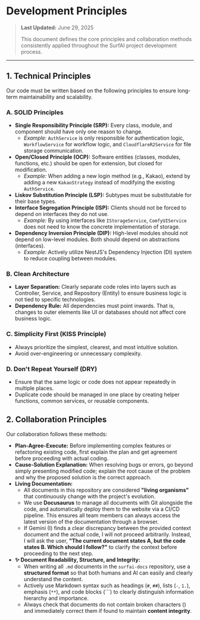 # Development Principles

> **Last Updated:** June 29, 2025
>
> This document defines the core principles and collaboration methods consistently applied throughout the SurfAI project development process.

---

## 1. Technical Principles

Our code must be written based on the following principles to ensure long-term maintainability and scalability.

### A. SOLID Principles

-   **Single Responsibility Principle (SRP):** Every class, module, and component should have only one reason to change.
    -   *Example:* `AuthService` is only responsible for authentication logic, `WorkflowService` for workflow logic, and `CloudflareR2Service` for file storage communication.
-   **Open/Closed Principle (OCP):** Software entities (classes, modules, functions, etc.) should be open for extension, but closed for modification.
    -   *Example:* When adding a new login method (e.g., Kakao), extend by adding a new `KakaoStrategy` instead of modifying the existing `AuthService`.
-   **Liskov Substitution Principle (LSP):** Subtypes must be substitutable for their base types.
-   **Interface Segregation Principle (ISP):** Clients should not be forced to depend on interfaces they do not use.
    -   *Example:* By using interfaces like `IStorageService`, `ComfyUIService` does not need to know the concrete implementation of storage.
-   **Dependency Inversion Principle (DIP):** High-level modules should not depend on low-level modules. Both should depend on abstractions (interfaces).
    -   *Example:* Actively utilize NestJS's Dependency Injection (DI) system to reduce coupling between modules.

### B. Clean Architecture

-   **Layer Separation:** Clearly separate code roles into layers such as Controller, Service, and Repository (Entity) to ensure business logic is not tied to specific technologies.
-   **Dependency Rule:** All dependencies must point inwards. That is, changes to outer elements like UI or databases should not affect core business logic.

### C. Simplicity First (KISS Principle)

-   Always prioritize the simplest, clearest, and most intuitive solution.
-   Avoid over-engineering or unnecessary complexity.

### D. Don't Repeat Yourself (DRY)

-   Ensure that the same logic or code does not appear repeatedly in multiple places.
-   Duplicate code should be managed in one place by creating helper functions, common services, or reusable components.

## 2. Collaboration Principles

Our collaboration follows these methods:

-   **Plan-Agree-Execute:** Before implementing complex features or refactoring existing code, first explain the plan and get agreement before proceeding with actual coding.
-   **Cause-Solution Explanation:** When resolving bugs or errors, go beyond simply presenting modified code; explain the root cause of the problem and why the proposed solution is the correct approach.
-   **Living Documentation:**
    -   All documents in this repository are considered **"living organisms"** that continuously change with the project's evolution.
    -   We use **Docusaurus** to manage all documents with Git alongside the code, and automatically deploy them to the website via a CI/CD pipeline. This ensures all team members can always access the latest version of the documentation through a browser.
    -   If Gemini (I) finds a clear discrepancy between the provided context document and the actual code, I will not proceed arbitrarily. Instead, I will ask the user, **"The current document states A, but the code states B. Which should I follow?"** to clarify the context before proceeding to the next step.
-   **✨ Document Readability, Structure, and Integrity:**
    -   When writing all `.md` documents in the `surfai-docs` repository, use a **structured format** so that both humans and AI can easily and clearly understand the content.
    -   Actively use Markdown syntax such as headings (`#`, `##`), lists (`-`, `1.`), emphasis (`**`), and code blocks (```) to clearly distinguish information hierarchy and importance.
    -   Always check that documents do not contain broken characters () and immediately correct them if found to maintain **content integrity**.

